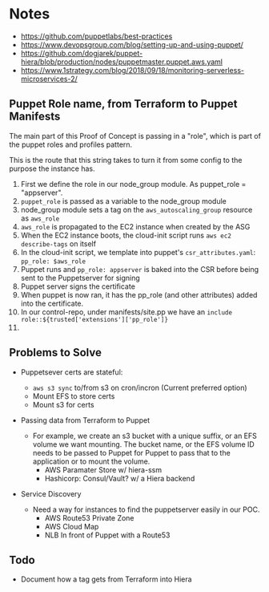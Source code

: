# Notes

* https://github.com/puppetlabs/best-practices
* https://www.devopsgroup.com/blog/setting-up-and-using-puppet/
* https://github.com/dogjarek/puppet-hiera/blob/production/nodes/puppetmaster.puppet.aws.yaml
* https://www.1strategy.com/blog/2018/09/18/monitoring-serverless-microservices-2/


## Puppet Role name, from Terraform to Puppet Manifests

The main part of this Proof of Concept is passing in a "role", which is part of the puppet roles and profiles pattern.

This is the route that this string takes to turn it from some config to the purpose the instance has.

1. First we define the role in our node_group module. As puppet_role = "appserver".
1. `puppet_role` is passed as a variable to the node_group module
1. node_group module sets a tag on the `aws_autoscaling_group` resource as `aws_role`
1. `aws_role` is propagated to the EC2 instance when created by the ASG
1. When the EC2 instance boots, the cloud-init script runs `aws ec2 describe-tags` on itself
1. In the cloud-init script, we template into puppet's `csr_attributes.yaml`: `pp_role: $aws_role`
1. Puppet runs and `pp_role: appserver` is baked into the CSR before being sent to the Puppetserver for signing
1. Puppet server signs the certificate
1. When puppet is now ran, it has the pp_role (and other attributes) added into the certificate.
1. In our control-repo, under manifests/site.pp we have an `include role::${trusted['extensions']['pp_role']}`
1. 


## Problems to Solve

* Puppetsever certs are stateful:
	- `aws s3 sync` to/from s3 on cron/incron (Current preferred option)
	- Mount EFS to store certs
	- Mount s3 for certs

* Passing data from Terraform to Puppet
	- For example, we create an s3 bucket with a unique suffix, or an EFS volume we want mounting. 
	The bucket name, or the EFS volume ID needs to be passed to Puppet for Puppet to pass that to the application or to mount the volume.
		- AWS Paramater Store w/ hiera-ssm
		- Hashicorp: Consul/Vault? w/ a Hiera backend

* Service Discovery
	- Need a way for instances to find the puppetserver easily in our POC. 
		- AWS Route53 Private Zone
		- AWS Cloud Map
		- NLB In front of Puppet with a Route53 


## Todo 
* Document how a tag gets from Terraform into Hiera
